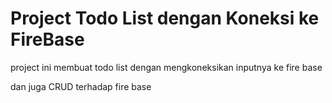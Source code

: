 # Project Todo List dengan Koneksi ke FireBase

project ini membuat todo list dengan mengkoneksikan inputnya ke fire base

dan juga CRUD terhadap fire base
